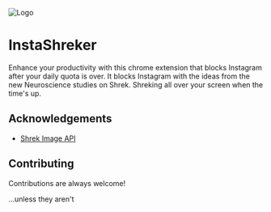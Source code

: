 
![Logo](https://shreks.corneroftheinter.net/?img=png)


# InstaShreker

Enhance your productivity with this chrome extension that blocks Instagram after your daily quota is over.
It blocks Instagram with the ideas from the new Neuroscience studies on Shrek.
Shreking all over your screen when the time's up.



## Acknowledgements

 - [Shrek Image API](https://shreks.corneroftheinter.net/)

## Contributing

Contributions are always welcome!

...unless they aren't
